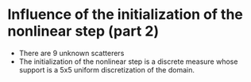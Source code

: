 # Influence of the initialization of the nonlinear step (part 2)
* There are 9 unknown scatterers
* The initialization of the nonlinear step is a discrete measure whose support is a 5x5 uniform discretization of the domain.